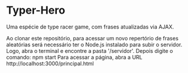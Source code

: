 # Typer-Hero
Uma espécie de type racer game, com frases atualizadas via AJAX.

Ao clonar este repositório, para acessar um novo repertório de frases aleatórias será necessário ter o Node.js instalado para subir o servidor. Logo, abra o terminal e encontre a pasta '/servidor'. Depois digite o comando:
npm start
Para acessar a página, abra a URL http://localhost:3000/principal.html
